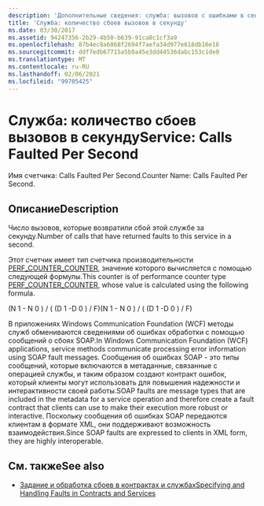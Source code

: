 ```yaml
---
description: 'Дополнительные сведения: служба: вызовов с ошибками в секунду'
title: 'Служба: количество сбоев вызовов в секунду'
ms.date: 03/30/2017
ms.assetid: 94247356-2b29-4b50-b639-91ca8c1cf3a9
ms.openlocfilehash: 87b4ec8a6868f2694f7aefa34d977e618db16e16
ms.sourcegitcommit: ddf7edb67715a5b9a45e3dd44536dabc153c1de0
ms.translationtype: MT
ms.contentlocale: ru-RU
ms.lasthandoff: 02/06/2021
ms.locfileid: "99705425"
---
```

# <a name="service-calls-faulted-per-second"></a><span data-ttu-id="13f01-103">Служба: количество сбоев вызовов в секунду</span><span class="sxs-lookup"><span data-stu-id="13f01-103">Service: Calls Faulted Per Second</span></span>

<span data-ttu-id="13f01-104">Имя счетчика: Calls Faulted Per Second.</span><span class="sxs-lookup"><span data-stu-id="13f01-104">Counter Name: Calls Faulted Per Second.</span></span>  
  
## <a name="description"></a><span data-ttu-id="13f01-105">Описание</span><span class="sxs-lookup"><span data-stu-id="13f01-105">Description</span></span>  

 <span data-ttu-id="13f01-106">Число вызовов, которые возвратили сбой этой службе за секунду.</span><span class="sxs-lookup"><span data-stu-id="13f01-106">Number of calls that have returned faults to this service in a second.</span></span>  
  
 <span data-ttu-id="13f01-107">Этот счетчик имеет тип счетчика производительности [PERF_COUNTER_COUNTER](/previous-versions/windows/it-pro/windows-server-2003/cc740048(v=ws.10)), значение которого вычисляется с помощью следующей формулы.</span><span class="sxs-lookup"><span data-stu-id="13f01-107">This counter is of performance counter type [PERF_COUNTER_COUNTER](/previous-versions/windows/it-pro/windows-server-2003/cc740048(v=ws.10)), whose value is calculated using the following formula.</span></span>  
  
 <span data-ttu-id="13f01-108">(N 1 - N 0 ) / ( (D 1 -D 0 ) / F)</span><span class="sxs-lookup"><span data-stu-id="13f01-108">(N 1 - N 0 ) / ( (D 1 -D 0 ) / F)</span></span>  
  
 <span data-ttu-id="13f01-109">В приложениях Windows Communication Foundation (WCF) методы служб обмениваются сведениями об ошибках обработки с помощью сообщений о сбоях SOAP.</span><span class="sxs-lookup"><span data-stu-id="13f01-109">In Windows Communication Foundation (WCF) applications, service methods communicate processing error information using SOAP fault messages.</span></span> <span data-ttu-id="13f01-110">Сообщения об ошибках SOAP - это типы сообщений, которые включаются в метаданные, связанные с операцией службы, и таким образом создают контракт ошибок, который клиенты могут использовать для повышения надежности и интерактивности своей работы.</span><span class="sxs-lookup"><span data-stu-id="13f01-110">SOAP faults are message types that are included in the metadata for a service operation and therefore create a fault contract that clients can use to make their execution more robust or interactive.</span></span> <span data-ttu-id="13f01-111">Поскольку сообщения об ошибках SOAP передаются клиентам в формате XML, они поддерживают возможность взаимодействия.</span><span class="sxs-lookup"><span data-stu-id="13f01-111">Since SOAP faults are expressed to clients in XML form, they are highly interoperable.</span></span>  
  
## <a name="see-also"></a><span data-ttu-id="13f01-112">См. также</span><span class="sxs-lookup"><span data-stu-id="13f01-112">See also</span></span>

- [<span data-ttu-id="13f01-113">Задание и обработка сбоев в контрактах и службах</span><span class="sxs-lookup"><span data-stu-id="13f01-113">Specifying and Handling Faults in Contracts and Services</span></span>](../../specifying-and-handling-faults-in-contracts-and-services.md)
